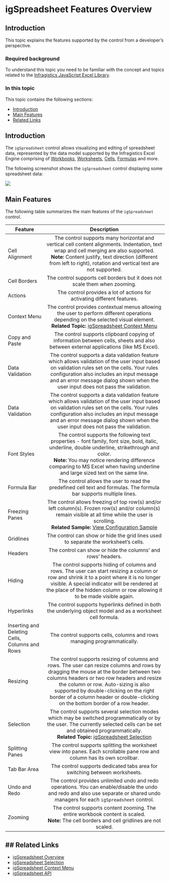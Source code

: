 ﻿<!--
|metadata|
{
    "fileName": "igspreadsheet-feature-overview",
    "controlName": "igSpreadsheet",
    "tags": []
}
|metadata|
-->

# igSpreadsheet Features Overview

## Introduction

This topic explains the features supported by the control from a developer’s perspective.

### Required background
To understand this topic you need to be familiar with the concept and topics related to the [Infragistics JavaScript Excel Library](javascript-excel-library.html).

### In this topic
This topic contains the following sections:

-   [Introduction](#introduction)
- 	[Main Features](#main_features)
- 	[Related Links](#related_links)

## <a id="introduction"></a>Introduction

The `igSpreadsheet` control allows visualizing and editing of spreadsheet data, represented by the data model supported by the Infragistics Excel Engine comprising of [Workbooks](%%jQueryApiUrl%%/ig.excel.Workbook), [Worksheets](%%jQueryApiUrl%%/ig.excel.Worksheet), [Cells](%%jQueryApiUrl%%/ig.excel.WorksheetCell), [Formulas](%%jQueryApiUrl%%/ig.excel.Formula) and more.

The following screenshot shows the `igSpreadsheet` control displaying some spreadsheet data:

![](images/igSpreadsheet.png)

## <a id="main_features"></a>Main Features

The following table summarizes the main features of the `igSpreadsheet` control.

| Feature			| Description     																	|
| ------------- 	|:-------------:																	|
| Cell Alignment    | The control supports many horizontal and vertical cell content alignments. Indentation, text wrap and cell merging are also supported. <br>**Note:** Content justify, text direction (different from left to right), rotation and vertical text are not supported. 	|
| Cell Borders		| The control supports cell borders but it does not scale them when zooming. |
| Actions			| The control provides a lot of actions for activating different features.   |
| Context Menu 		| The control provides contextual menus allowing the user to perform different operations depending on the selected visual element. <br>**Related Topic:** [igSpreadsheet Context Menu](igspreadsheet-Context-Menu.html) |
| Copy and Paste 	| The control supports clipboard copying of information between cells, sheets and also between external applications (like MS Excel). |
| Data Validation 	| The control supports a data validation feature which allows validation of the user input based on validation rules set on the cells. Your rules configuration also includes an input message and an error message dialog shown when the user input does not pass the validation. |
| Data Validation 	| The control supports a data validation feature which allows validation of the user input based on validation rules set on the cells. Your rules configuration also includes an input message and an error message dialog shown when the user input does not pass the validation. |
| Font Styles 		| The control supports the following text properties - font family, font size, bold, italic, underline, double underline, strikethrough and color.<br> **Note:** You may notice rendering difference comparing to MS Excel when having underline and large sized text on the same line. |
| Formula Bar 		| The control allows the user to read the predefined cell text and formulas. The formula bar supports multiple lines. |
| Freezing Panes	| The control allows freezing of top row(s) and/or left column(s). Frozen row(s) and/or column(s) remain visible at all time while the user is scrolling. <br>**Related Sample:** [View Configuration Sample](%%SamplesUrl%%/spreadsheet/view-configuration) |
| Gridlines			| The control can show or hide the grid lines used to separate the worksheet’s cells. |
| Headers			| The control can show or hide the columns’ and rows’ headers.						  |
| Hiding			| The control supports hiding of columns and rows. The user can start resizing a column or row and shrink it to a point where it is no longer visible. A special indicator will be rendered at the place of the hidden column or row allowing it to be made visible again. |
| Hyperlinks		| The control supports hyperlinks defined in both the underlying object model and as a worksheet cell formula.  |
| Inserting and Deleting Cells, Columns and Rows | The control supports cells, columns and rows managing programmatically.  |
| Resizing			| The control supports resizing of columns and rows. The user can resize columns and rows by dragging the mouse at the border between two columns headers or two row headers and resize the column or row. Auto-sizing is also supported by double-clicking on the right border of a column header or double-clicking on the bottom border of a row header. |
| Selection			| The control supports several selection modes which may be switched programmatically or by the user. The currently selected cells can be set and obtained programmatically. <br>**Related Topic:** [igSpreadsheet Selection](igspreadsheet-selection.html) |
| Splitting Panes	| The control supports splitting the worksheet view into panes. Each scrollable pane row and column has its own scrollbar.	|
| Tab Bar Area		| The control supports dedicated tabs area for switching between worksheets.	|
| Undo and Redo		| The control provides unlimited undo and redo operations. You can enable/disable the undo and redo and also use separate or shared undo managers for each `igSpreadsheet` control.		|
| Zooming			| The control supports content zooming. The entire workbook content is scaled.<br> **Note:** The cell borders and cell gridlines are not scaled.	|

## <a id="#related_links"></a>## Related Links

-   [igSpreadsheet Overview](igSpreadsheet-Overview.html)
-   [igSpreadsheet Selection](igspreadsheet-selection.html)
-   [igSpreadsheet Context Menu](igspreadsheet-context-menu.html)
-   [igSpreadsheet API](%%jQueryApiUrl%%/ui.igspreadsheet)